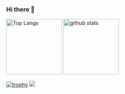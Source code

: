 ### Hi there 👋

<p align="left"> 
  <img alt="Top Langs" height="150px" src="https://github-readme-stats.vercel.app/api/top-langs/?username=Yoshida-koshi&layout=compact&count_private=true&show_icons=true&theme=tokyonight" />
  <img alt="github stats" height="150px" src="https://github-readme-stats.vercel.app/api?username=Yoshida-koshi&count_private=true&show_icons=true&show_icons=true&theme=tokyonight" />
</p>

[![trophy](https://github-profile-trophy.vercel.app/?username=Yoshida-koshi&theme=tokyonight&column=7)](https://github.com/ryo-ma/github-profile-trophy)
[![](https://github-readme-streak-stats.herokuapp.com/?user=Yoshida-koshi&theme=tokyonight)](https://github-readme-streak-stats.herokuapp.com/?user=Yoshida-koshi&theme=tokyonight)


